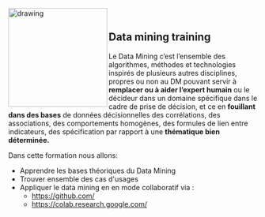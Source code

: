 <img src="https://cashstory.com/_nuxt/img/8259e1b.png" alt="drawing" width="200" align='left'/>
<br>

## Data mining training





Le Data Mining c’est l’ensemble des algorithmes, méthodes et technologies inspirés de plusieurs autres disciplines, propres ou non au DM pouvant servir à **remplacer ou à aider l’expert humain** ou le décideur dans un domaine spécifique dans le cadre de prise de décision, et ce en **fouillant dans des bases** de données décisionnelles des corrélations, des associations, des comportements homogènes, des formules de lien entre  indicateurs, des spécification par rapport à une **thématique bien déterminée.**



Dans cette formation nous allons: 

- Apprendre les bases théoriques du Data Mining 
- Trouver ensemble des cas d'usages 
- Appliquer le data mining en en mode collaboratif via : 
  - https://github.com/
  - https://colab.research.google.com/
